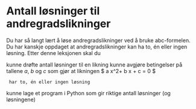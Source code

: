 # Antall løsninger til andregradslikninger


Du har så langt lært å løse andregradslikninger ved å bruke abc-formelen. Du har kanskje oppdaget at andregradslikninger kan ha to, én eller ingen løsning. 
Etter denne leksjonen skal du

kunne drøfte antall løsninger til en likning
kunne avgjøre betingelser på tallene $a$, $b$ og $c$ som gjør at likningen
     $ a x^2+ b x + c = 0 $ 

     har to, én eller ingen løsning

kunne lage et program i Python som gir riktige antall løsninger (og løsningene)